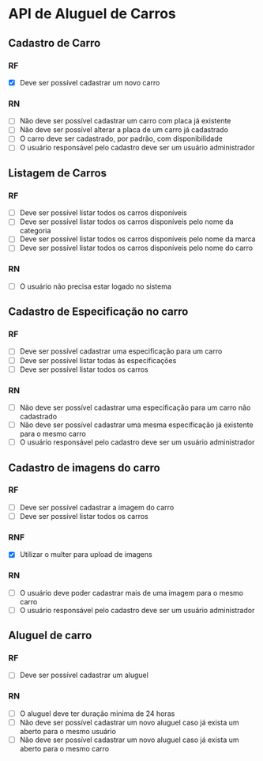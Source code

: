 # API de Aluguel de Carros

## Cadastro de Carro

### RF

- [x] Deve ser possível cadastrar um novo carro

### RN

- [ ] Não deve ser possível cadastrar um carro com placa já existente
- [ ] Não deve ser possível alterar a placa de um carro já cadastrado
- [ ] O carro deve ser cadastrado, por padrão, com disponibilidade
- [ ] O usuário responsável pelo cadastro deve ser um usuário administrador

## Listagem de Carros

### RF

- [ ] Deve ser possível listar todos os carros disponíveis
- [ ] Deve ser possível listar todos os carros disponíveis pelo nome da categoria
- [ ] Deve ser possível listar todos os carros disponíveis pelo nome da marca
- [ ] Deve ser possível listar todos os carros disponíveis pelo nome do carro

### RN

- [ ] O usuário não precisa estar logado no sistema

## Cadastro de Especificação no carro

### RF

- [ ] Deve ser possível cadastrar uma especificação para um carro
- [ ] Deve ser possível listar todas ás especificações
- [ ] Deve ser possível listar todos os carros

### RN

- [ ] Não deve ser possível cadastrar uma especificação para um carro não cadastrado
- [ ] Não deve ser possível cadastrar uma mesma especificação já existente para o mesmo carro
- [ ] O usuário responsável pelo cadastro deve ser um usuário administrador

## Cadastro de imagens do carro

### RF

- [ ] Deve ser possível cadastrar a imagem do carro
- [ ] Deve ser possível listar todos os carros

### RNF

- [x] Utilizar o multer para upload de imagens

### RN

- [ ] O usuário deve poder cadastrar mais de uma imagem para o mesmo carro
- [ ] O usuário responsável pelo cadastro deve ser um usuário administrador

## Aluguel de carro

### RF

- [ ] Deve ser possível cadastrar um aluguel

### RN

- [ ] O aluguel deve ter duração minima de 24 horas
- [ ] Não deve ser possível cadastrar um novo aluguel caso já exista um aberto para o mesmo usuário
- [ ] Não deve ser possível cadastrar um novo aluguel caso já exista um aberto para o mesmo carro
